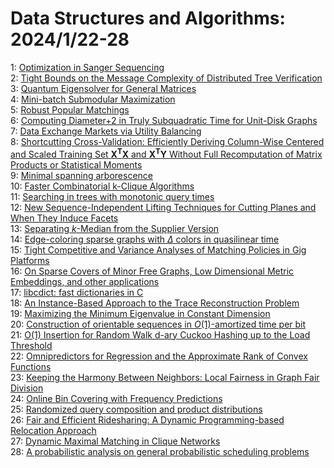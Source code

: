 # Data Structures and Algorithms: 2024/1/22-28  
1: [Optimization in Sanger Sequencing](https://doi.org/10.48550/arXiv.2401.11854)  
2: [Tight Bounds on the Message Complexity of Distributed Tree Verification](https://doi.org/10.48550/arXiv.2401.11991)  
3: [Quantum Eigensolver for General Matrices](https://doi.org/10.48550/arXiv.2401.12091)  
4: [Mini-batch Submodular Maximization](https://doi.org/10.48550/arXiv.2401.12478)  
5: [Robust Popular Matchings](https://doi.org/10.48550/arXiv.2401.12653)  
6: [Computing Diameter+2 in Truly Subquadratic Time for Unit-Disk Graphs](https://doi.org/10.48550/arXiv.2401.12881)  
7: [Data Exchange Markets via Utility Balancing](https://doi.org/10.48550/arXiv.2401.13053)  
8: [Shortcutting Cross-Validation: Efficiently Deriving Column-Wise Centered  and Scaled Training Set $\mathbf{X}^\mathbf{T}\mathbf{X}$ and  $\mathbf{X}^\mathbf{T}\mathbf{Y}$ Without Full Recomputation of Matrix  Products or Statistical Moments](https://doi.org/10.48550/arXiv.2401.13185)  
9: [Minimal spanning arborescence](https://doi.org/10.48550/arXiv.2401.13238)  
10: [Faster Combinatorial k-Clique Algorithms](https://doi.org/10.48550/arXiv.2401.13502)  
11: [Searching in trees with monotonic query times](https://doi.org/10.48550/arXiv.2401.13747)  
12: [New Sequence-Independent Lifting Techniques for Cutting Planes and When  They Induce Facets](https://doi.org/10.48550/arXiv.2401.13773)  
13: [Separating $k$-Median from the Supplier Version](https://doi.org/10.48550/arXiv.2401.13819)  
14: [Edge-coloring sparse graphs with $\Delta$ colors in quasilinear time](https://doi.org/10.48550/arXiv.2401.13839)  
15: [Tight Competitive and Variance Analyses of Matching Policies in Gig  Platforms](https://doi.org/10.48550/arXiv.2401.13842)  
16: [On Sparse Covers of Minor Free Graphs, Low Dimensional Metric  Embeddings, and other applications](https://doi.org/10.48550/arXiv.2401.14060)  
17: [libcdict: fast dictionaries in C](https://doi.org/10.48550/arXiv.2401.14272)  
18: [An Instance-Based Approach to the Trace Reconstruction Problem](https://doi.org/10.48550/arXiv.2401.14277)  
19: [Maximizing the Minimum Eigenvalue in Constant Dimension](https://doi.org/10.48550/arXiv.2401.14317)  
20: [Construction of orientable sequences in $O(1)$-amortized time per bit](https://doi.org/10.48550/arXiv.2401.14341)  
21: [O(1) Insertion for Random Walk d-ary Cuckoo Hashing up to the Load  Threshold](https://doi.org/10.48550/arXiv.2401.14394)  
22: [Omnipredictors for Regression and the Approximate Rank of Convex  Functions](https://doi.org/10.48550/arXiv.2401.14645)  
23: [Keeping the Harmony Between Neighbors: Local Fairness in Graph Fair  Division](https://doi.org/10.48550/arXiv.2401.14825)  
24: [Online Bin Covering with Frequency Predictions](https://doi.org/10.48550/arXiv.2401.14881)  
25: [Randomized query composition and product distributions](https://doi.org/10.48550/arXiv.2401.15352)  
26: [Fair and Efficient Ridesharing: A Dynamic Programming-based Relocation  Approach](https://doi.org/10.48550/arXiv.2401.15363)  
27: [Dynamic Maximal Matching in Clique Networks](https://doi.org/10.48550/arXiv.2401.15550)  
28: [A probabilistic analysis on general probabilistic scheduling problems](https://doi.org/10.48550/arXiv.2401.15677)  